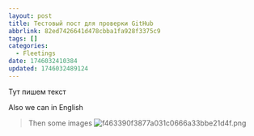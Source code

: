 ```yaml
---
layout: post
title: Тестовый пост для проверки GitHub
abbrlink: 82ed7426641d478cbba1fa928f3375c9
tags: []
categories:
  - Fleetings
date: 1746032410384
updated: 1746032489124
---
```


Тут пишем текст

Also we can in English

> Then some images
> ![f463390f3877a031c0666a33bbe21d4f.png](/resources/ec6146259ea94d14aa88b1d88ed0b284.png)
